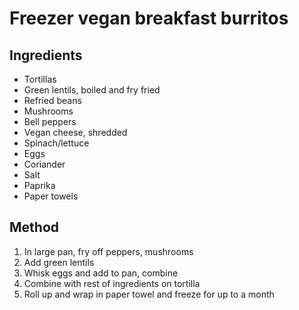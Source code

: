 # Freezer vegan breakfast burritos

## Ingredients
* Tortillas
* Green lentils, boiled and fry fried
* Refried beans
* Mushrooms
* Bell peppers
* Vegan cheese, shredded
* Spinach/lettuce
* Eggs
* Coriander
* Salt
* Paprika
* Paper towels

## Method
1. In large pan, fry off peppers, mushrooms
2. Add green lentils
3. Whisk eggs and add to pan, combine
4. Combine with rest of ingredients on tortilla
5. Roll up and wrap in paper towel and freeze for up to a month
